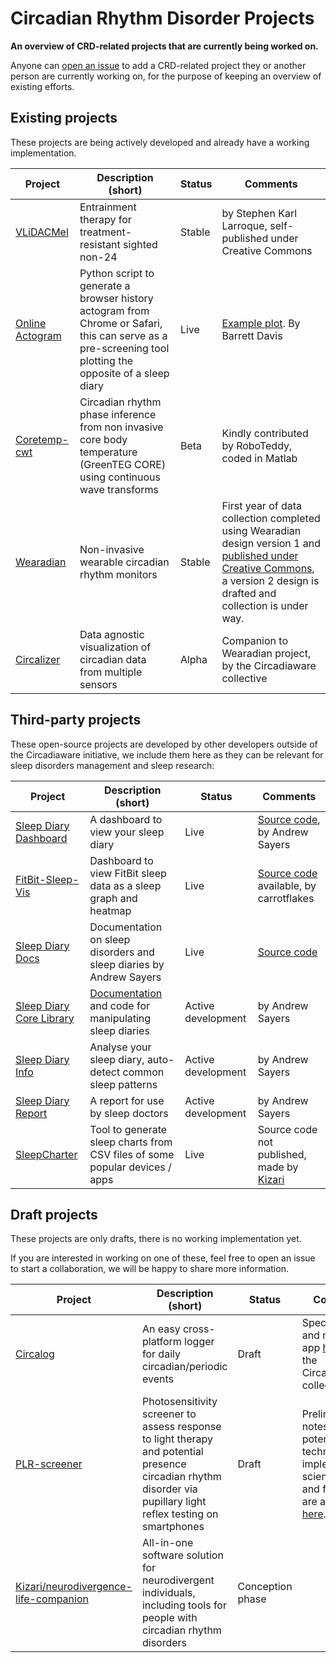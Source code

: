 # Circadian Rhythm Disorder Projects
**An overview of CRD-related projects that are currently being worked on.**

Anyone can [open an issue](https://github.com/Circadiaware/crd-projects/issues/new/choose) to add a CRD-related project they or another person are currently working on, for the purpose of keeping an overview of existing efforts.  

## Existing projects

These projects are being actively developed and already have a working implementation.

| Project      | Description (short)                                    | Status       | Comments |
|--------------|--------------------------------------------------------|--------------|----------|
| [VLiDACMel](https://github.com/Circadiaware/VLiDACMel-entrainment-therapy-non24) | Entrainment therapy for treatment-resistant sighted non-24 | Stable | by Stephen Karl Larroque, self-published under Creative Commons |
| [Online Actogram](https://github.com/barrettfdavis/online_actogram) | Python script to generate a browser history actogram from Chrome or Safari, this can serve as a pre-screening tool plotting the opposite of a sleep diary | Live | [Example plot](https://www.reddit.com/r/N24/comments/hxve2w/dont_delete_your_browser_history/). By Barrett Davis |
| [Coretemp-cwt](https://github.com/Circadiaware/coretemp-cwt) | Circadian rhythm phase inference from non invasive core body temperature (GreenTEG CORE) using continuous wave transforms | Beta | Kindly contributed by RoboTeddy, coded in Matlab |
| [Wearadian](https://github.com/Circadiaware/wearadian) | Non-invasive wearable circadian rhythm monitors | Stable | First year of data collection completed using Wearadian design version 1 and [published under Creative Commons](https://figshare.com/projects/MyNon24/101804), a version 2 design is drafted and collection is under way. |
| [Circalizer](https://github.com/Circadiaware/circalizer) | Data agnostic visualization of circadian data from multiple sensors | Alpha | Companion to Wearadian project, by the Circadiaware collective |

## Third-party projects

These open-source projects are developed by other developers outside of the Circadiaware initiative, we include them here as they can be relevant for sleep disorders management and sleep research:

| Project      | Description (short)                                    | Status       | Comments |
|--------------|--------------------------------------------------------|--------------|----------|
| [Sleep Diary Dashboard](https://sleepdiary.github.io/dashboard) | A dashboard to view your sleep diary | Live | [Source code](https://github.com/sleepdiary/dashboard), by Andrew Sayers |
| [FitBit-Sleep-Vis](https://fitbit-sleep-vis.netlify.app/) | Dashboard to view FitBit sleep data as a sleep graph and heatmap | Live | [Source code](https://github.com/carrotflakes/fitbit-sleep-vis) available, by carrotflakes |
| [Sleep Diary Docs](https://sleepdiary.github.io/docs/) | Documentation on sleep disorders and sleep diaries by Andrew Sayers | Live | [Source code](https://github.com/sleepdiary/docs) |
| [Sleep Diary Core Library](https://github.com/sleepdiary/core) | [Documentation](https://sleepdiary.github.io/core) and code for manipulating sleep diaries | Active development | by Andrew Sayers |
| [Sleep Diary Info](https://github.com/sleepdiary/info) | Analyse your sleep diary, auto-detect common sleep patterns | Active development | by Andrew Sayers |
| [Sleep Diary Report](https://github.com/sleepdiary/report) | A report for use by sleep doctors | Active development | by Andrew Sayers |
| [SleepCharter](https://sleepcharter.z13.web.core.windows.net/) | Tool to generate sleep charts from CSV files of some popular devices / apps | Live | Source code not published, made by [Kizari](https://github.com/Kizari) |

## Draft projects

These projects are only drafts, there is no working implementation yet.

If you are interested in working on one of these, feel free to open an issue to start a collaboration, we will be happy to share more information.

| Project      | Description (short)                                    | Status       | Comments |
|--------------|--------------------------------------------------------|--------------|----------|
| [Circalog](https://github.com/Circadiaware/circalog) | An easy cross-platform logger for daily circadian/periodic events | Draft | Specifications and mock-up app [here](https://github.com/Circadiaware/circalog). By the Circadiaware collective. |
| [PLR-screener](https://github.com/Circadiaware/crd-projects/blob/main/drafts/plr-screener.md) | Photosensitivity screener to assess response to light therapy and potential presence circadian rhythm disorder via pupillary light reflex testing on smartphones | Draft | Preliminary notes on potential technical implementation, scientific basis and feasability are available [here](https://github.com/Circadiaware/crd-projects/blob/main/drafts/plr-screener.md).|
| [Kizari/neurodivergence-life-companion](https://github.com/Kizari/neurodivergence-life-companion) | All-in-one software solution for neurodivergent individuals, including tools for people with circadian rhythm disorders | Conception phase | |
